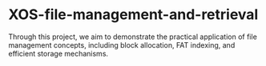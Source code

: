 # XOS-file-management-and-retrieval
Through this project, we aim to demonstrate the practical application of file management concepts, including block allocation, FAT indexing, and efficient storage mechanisms.

